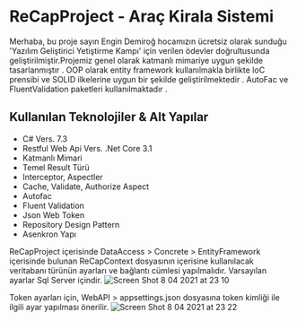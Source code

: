# ReCapProject - Araç Kirala Sistemi

Merhaba, bu proje sayın Engin Demiroğ hocamızın ücretsiz olarak sunduğu 'Yazılım Geliştirici Yetiştirme Kampı' için verilen ödevler doğrultusunda geliştirilmiştir.Projemiz genel olarak katmanlı mimariye uygun şekilde tasarlanmıştır . OOP olarak entity framework kullanılmakla birlikte IoC prensibi ve SOLID ilkelerine uygun bir şekilde geliştirilmektedir . AutoFac ve FluentValidation paketleri kullanılmaktadır .
## Kullanılan Teknolojiler & Alt Yapılar 
- C# Vers. 7.3
- Restful Web Api Vers. .Net Core 3.1
- Katmanlı Mimari
- Temel Result Türü
- Interceptor, Aspectler
- Cache, Validate, Authorize Aspect
- Autofac
- Fluent Validation
- Json Web Token
- Repository Design Pattern
- Asenkron Yapı



ReCapProject içerisinde DataAccess > Concrete > EntityFramework içerisinde bulunan ReCapContext dosyasının içerisine kullanılacak veritabanı türünün ayarları ve bağlantı cümlesi yapılmalıdır. Varsayılan ayarlar Sql Server içindir. 
![Screen Shot 8 04 2021 at 23 10](https://user-images.githubusercontent.com/63123956/114091019-cfa87a80-98c0-11eb-9027-c2c874cfeef7.png)








Token ayarları için, WebAPI > appsettings.json dosyasına token kimliği ile ilgili ayar yapılması önerilir.
![Screen Shot 8 04 2021 at 23 22](https://user-images.githubusercontent.com/63123956/114091471-6bd28180-98c1-11eb-8bcb-ffd33a2d93c7.png)
